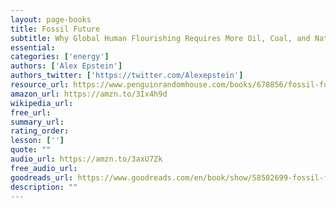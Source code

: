```yaml
---
layout: page-books
title: Fossil Future
subtitle: Why Global Human Flourishing Requires More Oil, Coal, and Natural Gas—Not Less
essential: 
categories: ['energy']
authors: ['Alex Epstein']
authors_twitter: ['https://twitter.com/Alexepstein']
resource_url: https://www.penguinrandomhouse.com/books/678856/fossil-future-by-alex-epstein/
amazon_url: https://amzn.to/3Ix4h9d
wikipedia_url: 
free_url: 
summary_url: 
rating_order: 
lesson: ['']
quote: ""
audio_url: https://amzn.to/3axU7Zk
free_audio_url: 
goodreads_url: https://www.goodreads.com/en/book/show/58502699-fossil-future
description: ""
---
```

